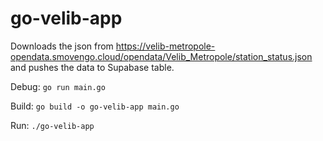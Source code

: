 # go-velib-app
Downloads the json from https://velib-metropole-opendata.smovengo.cloud/opendata/Velib_Metropole/station_status.json and pushes the data to Supabase table.

Debug: `go run main.go`

Build: `go build -o go-velib-app main.go`

Run: `./go-velib-app`
